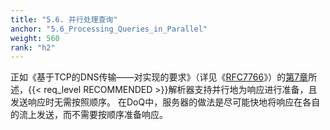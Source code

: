 ```yaml
---
title: "5.6. 并行处理查询"
anchor: "5.6_Processing_Queries_in_Parallel"
weight: 560
rank: "h2"
---
```


正如《基于TCP的DNS传输——对实现的要求》（详见《[RFC7766]()》）的[第7章]()所述，{{< req_level RECOMMENDED >}}解析器支持并行地为响应进行准备，且发送响应时无需按照顺序。
在DoQ中，服务器的做法是尽可能快地将响应在各自的流上发送，而不需要按顺序准备响应。
